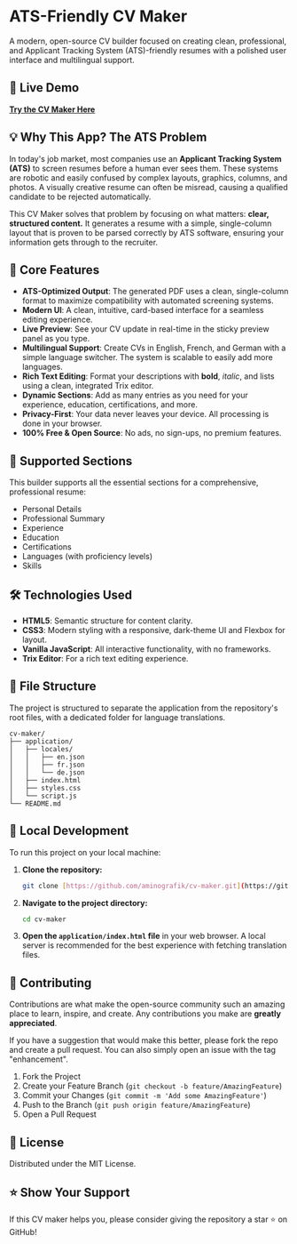 # ATS-Friendly CV Maker

A modern, open-source CV builder focused on creating clean, professional, and Applicant Tracking System (ATS)-friendly resumes with a polished user interface and multilingual support.

## 🚀 Live Demo

**[Try the CV Maker Here](https://aminografik.github.io/cv-maker/application/)**

## 💡 Why This App? The ATS Problem

In today's job market, most companies use an **Applicant Tracking System (ATS)** to screen resumes before a human ever sees them. These systems are robotic and easily confused by complex layouts, graphics, columns, and photos. A visually creative resume can often be misread, causing a qualified candidate to be rejected automatically.

This CV Maker solves that problem by focusing on what matters: **clear, structured content.** It generates a resume with a simple, single-column layout that is proven to be parsed correctly by ATS software, ensuring your information gets through to the recruiter.

## 🌟 Core Features

-   **ATS-Optimized Output**: The generated PDF uses a clean, single-column format to maximize compatibility with automated screening systems.
-   **Modern UI**: A clean, intuitive, card-based interface for a seamless editing experience.
-   **Live Preview**: See your CV update in real-time in the sticky preview panel as you type.
-   **Multilingual Support**: Create CVs in English, French, and German with a simple language switcher. The system is scalable to easily add more languages.
-   **Rich Text Editing**: Format your descriptions with **bold**, *italic*, and lists using a clean, integrated Trix editor.
-   **Dynamic Sections**: Add as many entries as you need for your experience, education, certifications, and more.
-   **Privacy-First**: Your data never leaves your device. All processing is done in your browser.
-   **100% Free & Open Source**: No ads, no sign-ups, no premium features.

## 📄 Supported Sections

This builder supports all the essential sections for a comprehensive, professional resume:

-   Personal Details
-   Professional Summary
-   Experience
-   Education
-   Certifications
-   Languages (with proficiency levels)
-   Skills

## 🛠️ Technologies Used

-   **HTML5**: Semantic structure for content clarity.
-   **CSS3**: Modern styling with a responsive, dark-theme UI and Flexbox for layout.
-   **Vanilla JavaScript**: All interactive functionality, with no frameworks.
-   **Trix Editor**: For a rich text editing experience.

## 📂 File Structure

The project is structured to separate the application from the repository's root files, with a dedicated folder for language translations.

```
cv-maker/
├── application/
│   ├── locales/
│   │   ├── en.json
│   │   ├── fr.json
│   │   └── de.json
│   ├── index.html
│   ├── styles.css
│   └── script.js
└── README.md
```

## 🔧 Local Development

To run this project on your local machine:

1.  **Clone the repository:**
    ```bash
    git clone [https://github.com/aminografik/cv-maker.git](https://github.com/aminografik/cv-maker.git)
    ```
2.  **Navigate to the project directory:**
    ```bash
    cd cv-maker
    ```
3.  **Open the `application/index.html` file** in your web browser. A local server is recommended for the best experience with fetching translation files.

## 🤝 Contributing

Contributions are what make the open-source community such an amazing place to learn, inspire, and create. Any contributions you make are **greatly appreciated**.

If you have a suggestion that would make this better, please fork the repo and create a pull request. You can also simply open an issue with the tag "enhancement".

1.  Fork the Project
2.  Create your Feature Branch (`git checkout -b feature/AmazingFeature`)
3.  Commit your Changes (`git commit -m 'Add some AmazingFeature'`)
4.  Push to the Branch (`git push origin feature/AmazingFeature`)
5.  Open a Pull Request

## 📄 License

Distributed under the MIT License.

## ⭐ Show Your Support

If this CV maker helps you, please consider giving the repository a star ⭐ on GitHub!
